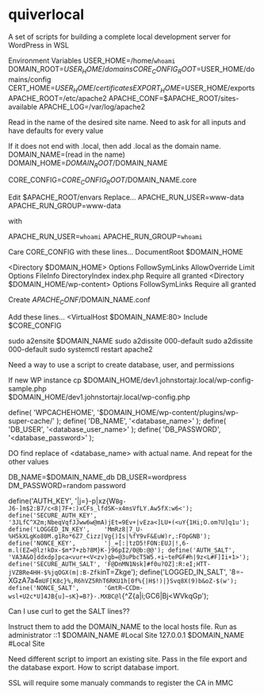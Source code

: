 # quiverlocal
A set of scripts for building a complete local development server for WordPress in WSL

Environment Variables
USER_HOME=/home/`whoami`
DOMAIN_ROOT=$USER_HOME/domains
CORE_CONFIG_ROOT=$USER_HOME/domains/config
CERT_HOME=$USER_HOME/certificates
EXPORT_HOME=$USER_HOME/exports
APACHE_ROOT=/etc/apache2
APACHE_CONF=$APACHE_ROOT/sites-available
APACHE_LOG=/var/log/apache2

Read in the name of the desired site name.
Need to ask for all inputs and have defaults for every value

If it does not end with .local, then add .local as the domain name.
DOMAIN_NAME=(read in the name)
DOMAIN_HOME=$DOMAIN_ROOT/$DOMAIN_NAME

CORE_CONFIG=$CORE_CONFIG_ROOT/$DOMAIN_NAME.core

Edit $APACHE_ROOT/envars
Replace...
APACHE_RUN_USER=www-data
APACHE_RUN_GROUP=www-data

with

APACHE_RUN_USER=`whoami`
APACHE_RUN_GROUP=`whoami`

Care CORE_CONFIG with these lines...
DocumentRoot $DOMAIN_HOME

<Directory $DOMAIN_HOME>
  Options FollowSymLinks
  AllowOverride Limit Options FileInfo
  DirectoryIndex index.php
  Require all granted
</Directory>
<Directory $DOMAIN_HOME/wp-content>
  Options FollowSymLinks
  Require all granted
</Directory>

Create $APACHE_CONF/$DOMAIN_NAME.conf

Add these lines...
<VirtualHost $DOMAIN_NAME:80>
	Include $CORE_CONFIG
</VirtualHost>


sudo a2ensite $DOMAIN_NAME
sudo a2dissite 000-default
sudo a2dissite 000-default
sudo systemctl restart apache2

Need a way to use a script to create database, user, and permissions

If  new WP instance
cp $DOMAIN_HOME/dev1.johnstortajr.local/wp-config-sample.php \
   $DOMAIN_HOME/dev1.johnstortajr.local/wp-config.php


define( 'WPCACHEHOME', '$DOMAIN_HOME/wp-content/plugins/wp-super-cache/' );
define( 'DB_NAME', '<database_name>' );
define( 'DB_USER', '<database_user_name>' );
define( 'DB_PASSWORD', '<database_password>' );

DO find replace of <database_name> with actual name. And repeat for the other values


DB_NAME=$DOMAIN_NAME_db
DB_USER=wordpress
DM_PASSWORD=random password

define('AUTH_KEY',         '|j=}-p|xz{W`Bg-J6-]m$2:B7/c<8|7F+:)xCFs_lfdSK~x4msVfLY.Aw5fX:w6<');
define('SECURE_AUTH_KEY',  '3JLfC^X2m;NbeqVqfJJww6w@mA)jEt=9Ev+|vEza<]LU+(<uY{1Hi;O.om?U]q1u');
define('LOGGED_IN_KEY',    'MmRz8|7_U-%H5kXLgKo80M.g1Ro*6Z7_Cizz|Vg{)Is|%fY9vF&EuW)r,:FOpGNB');
define('NONCE_KEY',        '|_=[:|tzD5!FON:EUJ|!,6-m.l(EZ=@lz!kDx-$m*7+zb?8M}K-}96pI2/0@b:@@');
define('AUTH_SALT',        'VA3A&O]ddxdp]pca<vur+<V<zv)gb=@3uPbcT5W5.+i~tePGF#h|9z<L#F]Ii+1>');
define('SECURE_AUTH_SALT', 'F@DnMN1Nsk]#f0u?OZ]:R:eI;HTT-jVZBRe4HH-$%jqOGX(m|:B-Zfk`inT=Zkge');
define('LOGGED_IN_SALT',   '8=-XGzA7a4`mUF[K8c}%,R6hVZ5RhT6RKU1h[0f%{|H$!)|}Svq8X(9)b&oZ-$(w');
define('NONCE_SALT',       'GmtR~CCDm-wsl+U2c*U]4JB{u]~sK}=B?}-.MXBC@l`{^Z{a|i;GC6|Bj<WVkqGp');


Can I use curl to get the SALT lines??


Instruct them to add the DOMAIN_NAME to the local hosts file. Run as administrator
::1 $DOMAIN_NAME #Local Site
127.0.0.1 $DOMAIN_NAME #Local Site




Need different script to import an existing site. Pass in the file export and the database export. How to script database import.

SSL will require some manualy commands to register the CA in MMC
